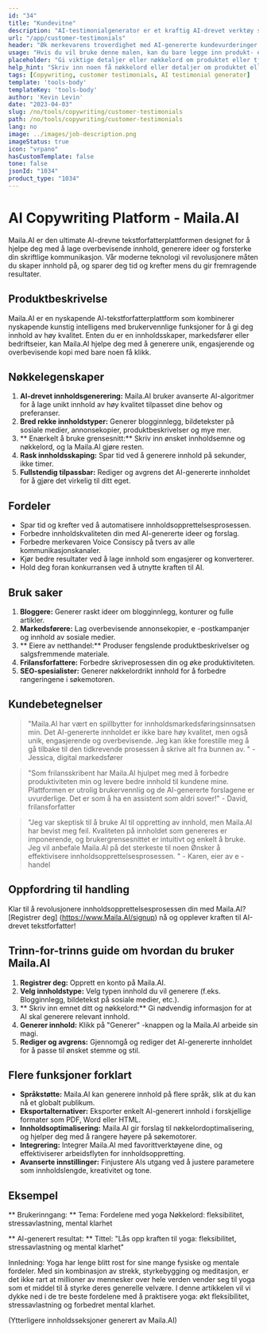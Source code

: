 ```yaml
---
id: "34"
title: "Kundevitne"
description: "AI-testimonialgenerator er et kraftig AI-drevet verktøy som hjelper til med å skape realistiske og engasjerende kundeavtaler for dine produkter eller tjenester.  Spar tid og krefter ved å generere autentiske klingende attester som fremhever fordelene og verdien av tilbudene dine."
url: "/app/customer-testimonials"
header: "Øk merkevarens troverdighet med AI-genererte kundevurderinger."
usage: "Hvis du vil bruke denne malen, kan du bare legge inn produkt- eller tjenestenavn, nøkkelord eller nøkkelfunksjoner, sammen med alle kundenavn eller steder du vil ta med.  Dette verktøyet vil deretter generere en overbevisende og engasjerende kundeavtale basert på innspillene dine."
placeholder: "Gi viktige detaljer eller nøkkelord om produktet eller tjenesten, f.eks.  Produktnavn som 'Yoga Mat', nøkkelfunksjoner som 'sklisikker', 'miljøvennlig', eller kundenavn og lokasjoner (valgfritt)."
help_hint: "Skriv inn noen få nøkkelord eller detaljer om produktet eller tjenesten din, så oppretter vi en overbevisende kundeavtale basert på innspillene dine.  Eventuelt kan du også oppgi kundenavn og lokasjoner."
tags: [Copywriting, customer testimonials, AI testimonial generator]
template: 'tools-body'
templateKey: 'tools-body'
author: 'Kevin Levin'
date: "2023-04-03"
slug: /no/tools/copywriting/customer-testimonials
path: /no/tools/copywriting/customer-testimonials
lang: no
image: ../images/job-description.png
imageStatus: true
icon: "vrpano"
hasCustomTemplate: false
tone: false
jsonId: "1034"
product_type: "1034"
---
```

# AI Copywriting Platform - Maila.AI

Maila.AI er den ultimate AI-drevne tekstforfatterplattformen designet for å hjelpe deg med å lage overbevisende innhold, generere ideer og forsterke din skriftlige kommunikasjon.  Vår moderne teknologi vil revolusjonere måten du skaper innhold på, og sparer deg tid og krefter mens du gir fremragende resultater.

## Produktbeskrivelse

Maila.AI er en nyskapende AI-tekstforfatterplattform som kombinerer nyskapende kunstig intelligens med brukervennlige funksjoner for å gi deg innhold av høy kvalitet.  Enten du er en innholdsskaper, markedsfører eller bedriftseier, kan Maila.AI hjelpe deg med å generere unik, engasjerende og overbevisende kopi med bare noen få klikk.

## Nøkkelegenskaper

1. **AI-drevet innholdsgenerering:** Maila.AI bruker avanserte AI-algoritmer for å lage unikt innhold av høy kvalitet tilpasset dine behov og preferanser.
 2. **Bred rekke innholdstyper:** Generer blogginnlegg, bildetekster på sosiale medier, annonsekopier, produktbeskrivelser og mye mer.
 3. ** Enærkelt å bruke grensesnitt:** Skriv inn ønsket innholdsemne og nøkkelord, og la Maila.AI gjøre resten.
 4. **Rask innholdsskaping:** Spar tid ved å generere innhold på sekunder, ikke timer.
 5. **Fullstendig tilpassbar:** Rediger og avgrens det AI-genererte innholdet for å gjøre det virkelig til ditt eget.

## Fordeler

- Spar tid og krefter ved å automatisere innholdsopprettelsesprosessen.
 - Forbedre innholdskvaliteten din med AI-genererte ideer og forslag.
 - Forbedre merkevaren Voice Consiscy på tvers av alle kommunikasjonskanaler.
 - Kjør bedre resultater ved å lage innhold som engasjerer og konverterer.
 - Hold deg foran konkurransen ved å utnytte kraften til AI.

## Bruk saker

1. **Bloggere:** Generer raskt ideer om blogginnlegg, konturer og fulle artikler.
 2. **Markedsførere:** Lag overbevisende annonsekopier, e -postkampanjer og innhold av sosiale medier.
 3. ** Eiere av netthandel:** Produser fengslende produktbeskrivelser og salgsfremmende materiale.
 4. **Frilansforfattere:** Forbedre skriveprosessen din og øke produktiviteten.
 5. **SEO-spesialister:** Generer nøkkelordrikt innhold for å forbedre rangeringene i søkemotoren.

## Kundebetegnelser

> "Maila.AI har vært en spillbytter for innholdsmarkedsføringsinnsatsen min. Det AI-genererte innholdet er ikke bare høy kvalitet, men også unik, engasjerende og overbevisende. Jeg kan ikke forestille meg å gå tilbake til den tidkrevende prosessen  å skrive alt fra bunnen av. "  - Jessica, digital markedsfører

> "Som frilansskribent har Maila.AI hjulpet meg med å forbedre produktiviteten min og levere bedre innhold til kundene mine. Plattformen er utrolig brukervennlig og de AI-genererte forslagene er uvurderlige. Det er som å ha en assistent som aldri sover!"  - David, frilansforfatter

> "Jeg var skeptisk til å bruke AI til oppretting av innhold, men Maila.AI har bevist meg feil. Kvaliteten på innholdet som genereres er imponerende, og brukergrensesnittet er intuitivt og enkelt å bruke. Jeg vil anbefale Maila.AI på det sterkeste til noen  Ønsker å effektivisere innholdsopprettelsesprosessen. "  - Karen, eier av e -handel

## Oppfordring til handling

Klar til å revolusjonere innholdsopprettelsesprosessen din med Maila.AI?  [Registrer deg] (https://www.Maila.AI/signup) nå og opplever kraften til AI-drevet tekstforfatter!

## Trinn-for-trinns guide om hvordan du bruker Maila.AI

1. **Registrer deg:** Opprett en konto på Maila.AI.
 2. **Velg innholdstype:** Velg typen innhold du vil generere (f.eks. Blogginnlegg, bildetekst på sosiale medier, etc.).
 3. ** Skriv inn emnet ditt og nøkkelord:** Gi nødvendig informasjon for at AI skal generere relevant innhold.
 4. **Generer innhold:** Klikk på "Generer" -knappen og la Maila.AI arbeide sin magi.
 5. **Rediger og avgrens:** Gjennomgå og rediger det AI-genererte innholdet for å passe til ønsket stemme og stil.

## Flere funksjoner forklart

- **Språkstøtte:** Maila.AI kan generere innhold på flere språk, slik at du kan nå et globalt publikum.
 - **Eksportalternativer:** Eksporter enkelt AI-generert innhold i forskjellige formater som PDF, Word eller HTML.
 - **Innholdsoptimalisering:** Maila.AI gir forslag til nøkkelordoptimalisering, og hjelper deg med å rangere høyere på søkemotorer.
 - **Integrering:** Integrer Maila.AI med favorittverktøyene dine, og effektiviserer arbeidsflyten for innholdsoppretting.
 - **Avanserte innstillinger:** Finjustere AIs utgang ved å justere parametere som innholdslengde, kreativitet og tone.

## Eksempel

** Brukerinngang: **
 Tema: Fordelene med yoga
 Nøkkelord: fleksibilitet, stressavlastning, mental klarhet

** AI-generert resultat: **
 Tittel: "Lås opp kraften til yoga: fleksibilitet, stressavlastning og mental klarhet"

Innledning: Yoga har lenge blitt rost for sine mange fysiske og mentale fordeler.  Med sin kombinasjon av strekk, styrkebygging og meditasjon, er det ikke rart at millioner av mennesker over hele verden vender seg til yoga som et middel til å styrke deres generelle velvære.  I denne artikkelen vil vi dykke ned i de tre beste fordelene med å praktisere yoga: økt fleksibilitet, stressavlastning og forbedret mental klarhet.

(Ytterligere innholdsseksjoner generert av Maila.AI)
